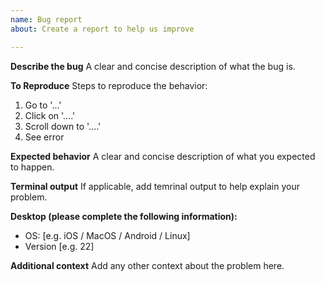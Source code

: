 ```yaml
---
name: Bug report
about: Create a report to help us improve

---
```


**Describe the bug**
A clear and concise description of what the bug is.

**To Reproduce**
Steps to reproduce the behavior:
1. Go to '...'
2. Click on '....'
3. Scroll down to '....'
4. See error

**Expected behavior**
A clear and concise description of what you expected to happen.

**Terminal output**
If applicable, add temrinal output to help explain your problem.

**Desktop (please complete the following information):**
 - OS: [e.g. iOS / MacOS / Android / Linux]
 - Version [e.g. 22]

**Additional context**
Add any other context about the problem here.
